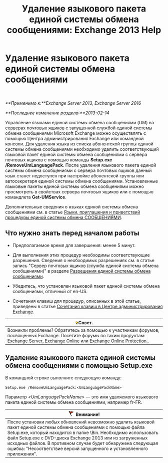 ﻿---
title: 'Удаление языкового пакета единой системы обмена сообщениями: Exchange 2013 Help'
TOCTitle: Удаление языкового пакета единой системы обмена сообщениями
ms:assetid: a2bc2753-2c25-4ea0-a9d5-e3d42a699c6c
ms:mtpsurl: https://technet.microsoft.com/ru-ru/library/Bb124004(v=EXCHG.150)
ms:contentKeyID: 50488762
ms.date: 04/30/2018
mtps_version: v=EXCHG.150
ms.translationtype: HT
---

# Удаление языкового пакета единой системы обмена сообщениями

 

_**Применимо к:**Exchange Server 2013, Exchange Server 2016_

_**Последнее изменение раздела:**2013-02-14_

Управление языками единой системы обмена сообщениями (UM) на серверах почтовых ящиков с запущенной службой единой системы обмена сообщениями Microsoft Exchange можно осуществлять с помощью Центра администрирования Exchange или командной консоли. Для удаления языка из списка абонентской группы единой системы обмена сообщениями необходимо удалить соответствующий языковой пакет единой системы обмена сообщениями с сервера почтовых ящиков с помощью команды **Setup.exe /RemoveUmLanguagePack**. После удаления языкового пакета единой системы обмена сообщениями с сервера почтовых ящиков данный язык станет недоступен при настройке абонентской группы или автосекретаря единой системы обмена сообщениями. Установленные языковые пакеты единой системы обмена сообщениями можно просмотреть в свойствах сервера почтовых ящиков или с помощью командлета **Get-UMService**.

Дополнительные сведения о языках единой системы обмена сообщениями см. в статье [Языки, приглашения и приветствий процедуры единой системы обмена СООБЩЕНИЯМИ](um-languages-prompts-and-greetings-procedures-exchange-2013-help.md).

## Что нужно знать перед началом работы

  - Предполагаемое время для завершения: менее 5 минут.

  - Для выполнения этих процедур необходимы соответствующие разрешения. Сведения о необходимых разрешениях см. в статье запись "Сервер почтовых ящиков (служба единой системы обмена сообщениями)" в разделе [Разрешения единой системы обмена сообщениями](unified-messaging-permissions-exchange-2013-help.md).

  - Убедитесь, что установлен языковой пакет единой системы обмена сообщениями, отличный от en-US.

  - Сочетания клавиш для процедур, описанных в этой статье, приведены в статье [Сочетания клавиш в Центре администрирования Exchange](keyboard-shortcuts-in-the-exchange-admin-center-exchange-online-protection-help.md).

<table>
<thead>
<tr class="header">
<th><img src="images/Bb124558.tip(EXCHG.150).gif" title="Совет" alt="Совет" />Совет.</th>
</tr>
</thead>
<tbody>
<tr class="odd">
<td>Возникли проблемы? Обратитесь за помощью к участникам форумов, посвященных Exchange. Посетите форумы по таким продуктам: <a href="https://go.microsoft.com/fwlink/p/?linkid=60612">Exchange Server</a>, <a href="https://go.microsoft.com/fwlink/p/?linkid=267542">Exchange Online</a> или <a href="https://go.microsoft.com/fwlink/p/?linkid=285351">Exchange Online Protection</a>..</td>
</tr>
</tbody>
</table>


## Удаление языкового пакета единой системы обмена сообщениями с помощью Setup.exe

В командной строке выполните следующую команду:

    Setup.exe /RemoveUmLanguagePack:<UmLanguagePackName>

Параметр *\<UmLanguagePackName\>* — это имя удаляемого языкового пакета единой системы обмена сообщениями, например fr-FR.

<table>
<thead>
<tr class="header">
<th><img src="images/Dd876857.Caution(EXCHG.150).gif" title="Внимание!" alt="Внимание!" />Внимание!</th>
</tr>
</thead>
<tbody>
<tr class="odd">
<td>После установки любых обновлений невозможно удалить языковой пакет единой системы обмена сообщениями с помощью файла Setup.exe, который находится в папке \Bin. Необходимо использовать файл Setup.exe с DVD-диска Exchange 2013 или из загруженных исходных файлов. В противном случае будет обнаружена следующая ошибка: &quot;Несоответствие версий запущенного и установленного приложения&quot;.</td>
</tr>
</tbody>
</table>

